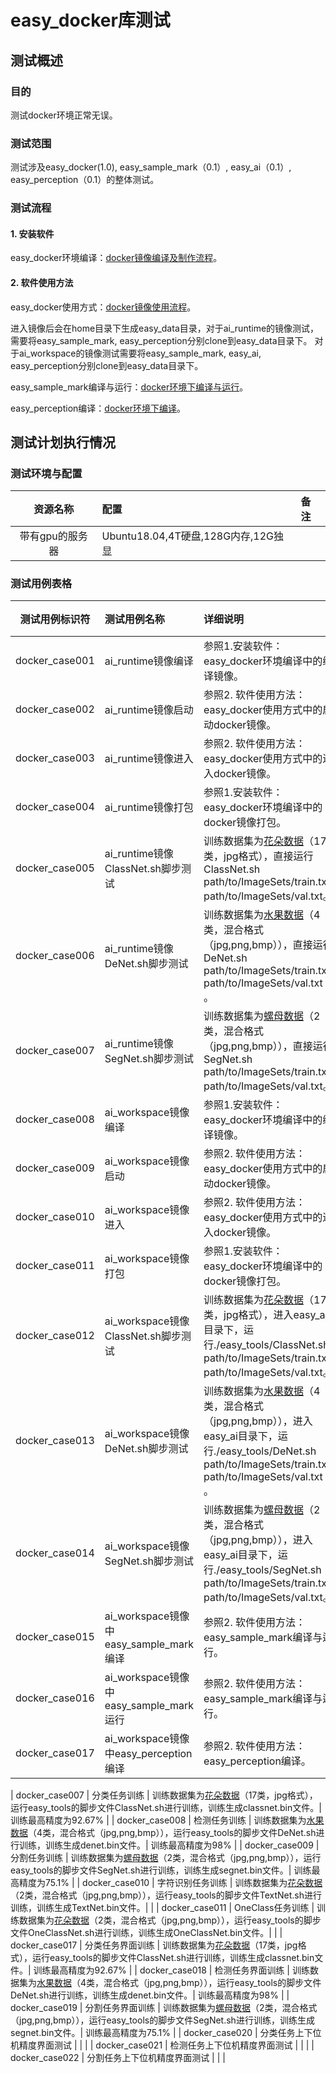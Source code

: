 easy_docker库测试
==================

## 测试概述

### 目的
测试docker环境正常无误。

### 测试范围
测试涉及easy_docker(1.0), easy_sample_mark（0.1）, easy_ai（0.1）, easy_perception（0.1）的整体测试。

### 测试流程

#### 1. 安装软件
easy_docker环境编译：[docker镜像编译及制作流程](https://github.com/MiniBullLab/easy_docker/blob/master/docs/docker%E9%95%9C%E5%83%8F%E7%BC%96%E8%AF%91%E5%8F%8A%E5%88%B6%E4%BD%9C%E6%B5%81%E7%A8%8B.md)。

#### 2. 软件使用方法
easy_docker使用方式：[docker镜像使用流程](https://github.com/MiniBullLab/easy_docker/blob/master/docs/docker%E9%95%9C%E5%83%8F%E4%BD%BF%E7%94%A8%E6%B5%81%E7%A8%8B.md)。

进入镜像后会在home目录下生成easy_data目录，对于ai_runtime的镜像测试，需要将easy_sample_mark, easy_perception分别clone到easy_data目录下。
对于ai_workspace的镜像测试需要将easy_sample_mark, easy_ai, easy_perception分别clone到easy_data目录下。

easy_sample_mark编译与运行：[docker环境下编译与运行](https://github.com/MiniBullLab/easy_sample_mark/blob/develop/docs/docker%E7%8E%AF%E5%A2%83%E4%B8%8B%E7%BC%96%E8%AF%91%E4%B8%8E%E8%BF%90%E8%A1%8C.md)。

easy_perception编译：[docker环境下编译](https://github.com/MiniBullLab/easy_perception/blob/develop/easy_arm/README.md)。

## 测试计划执行情况

### 测试环境与配置

| 资源名称 | 配置 | 备注 |
| :------: | :------ | :------ | 
| 带有gpu的服务器 | Ubuntu18.04,4T硬盘,128G内存,12G独显 | |

### 测试用例表格

| 测试用例标识符 | 测试用例名称 | 详细说明 | 备注 |
| :------: | :------ | :------ |  :------ | 
| docker_case001 | ai_runtime镜像编译 | 参照1.安装软件：easy_docker环境编译中的编译镜像。  |  |
| docker_case002 | ai_runtime镜像启动 | 参照2. 软件使用方法：easy_docker使用方式中的启动docker镜像。 |  |
| docker_case003 | ai_runtime镜像进入 | 参照2. 软件使用方法：easy_docker使用方式中的进入docker镜像。 |  |
| docker_case004 | ai_runtime镜像打包 |  参照1.安装软件：easy_docker环境编译中的docker镜像打包。 |  |
| docker_case005 | ai_runtime镜像ClassNet.sh脚步测试 |  训练数据集为[花朵数据](http://118.31.19.101:8080/dataset/cls/classnet_flower_17class_jpg.zip)（17类，jpg格式），直接运行ClassNet.sh path/to/ImageSets/train.txt path/to/ImageSets/val.txt。 |  |
| docker_case006 | ai_runtime镜像DeNet.sh脚步测试 | 训练数据集为[水果数据](http://118.31.19.101:8080/dataset/det/denet_fruit_4class.zip)（4类，混合格式（jpg,png,bmp）），直接运行DeNet.sh path/to/ImageSets/train.txt path/to/ImageSets/val.txt 。 |  |
| docker_case007 | ai_runtime镜像SegNet.sh脚步测试 |  训练数据集为[螺母数据](http://118.31.19.101:8080/dataset/seg/segnet_nut_2class.zip)（2类，混合格式（jpg,png,bmp）），直接运行SegNet.sh path/to/ImageSets/train.txt path/to/ImageSets/val.txt。 |  |
| docker_case008 | ai_workspace镜像编译 |  参照1.安装软件：easy_docker环境编译中的编译镜像。  |  |
| docker_case009 | ai_workspace镜像启动 |  参照2. 软件使用方法：easy_docker使用方式中的启动docker镜像。 |  |
| docker_case010 | ai_workspace镜像进入 | 参照2. 软件使用方法：easy_docker使用方式中的进入docker镜像。 |  |
| docker_case011 | ai_workspace镜像打包 | 参照1.安装软件：easy_docker环境编译中的docker镜像打包。 |  |
| docker_case012 | ai_workspace镜像ClassNet.sh脚步测试 | 训练数据集为[花朵数据](http://118.31.19.101:8080/dataset/cls/classnet_flower_17class_jpg.zip)（17类，jpg格式），进入easy_ai目录下，运行./easy_tools/ClassNet.sh path/to/ImageSets/train.txt path/to/ImageSets/val.txt。 |  |
| docker_case013 | ai_workspace镜像DeNet.sh脚步测试 |  训练数据集为[水果数据](http://118.31.19.101:8080/dataset/det/denet_fruit_4class.zip)（4类，混合格式（jpg,png,bmp）），进入easy_ai目录下，运行./easy_tools/DeNet.sh path/to/ImageSets/train.txt path/to/ImageSets/val.txt 。 |  |
| docker_case014 | ai_workspace镜像SegNet.sh脚步测试 |  训练数据集为[螺母数据](http://118.31.19.101:8080/dataset/seg/segnet_nut_2class.zip)（2类，混合格式（jpg,png,bmp）），进入easy_ai目录下，运行./easy_tools/SegNet.sh path/to/ImageSets/train.txt path/to/ImageSets/val.txt。 |  |
| docker_case015 |  ai_workspace镜像中easy_sample_mark编译 | 参照2. 软件使用方法：easy_sample_mark编译与运行。 |  |
| docker_case016 |  ai_workspace镜像中easy_sample_mark运行 | 参照2. 软件使用方法：easy_sample_mark编译与运行。 |  |
| docker_case017 |  ai_workspace镜像中easy_perception编译 | 参照2. 软件使用方法：easy_perception编译。  |  |

| docker_case007 | 分类任务训练 | 训练数据集为[花朵数据](http://118.31.19.101:8080/dataset/cls/classnet_flower_17class_jpg.zip)（17类，jpg格式），运行easy_tools的脚步文件ClassNet.sh进行训练，训练生成classnet.bin文件。| 训练最高精度为92.67% |
| docker_case008 | 检测任务训练 | 训练数据集为[水果数据](http://118.31.19.101:8080/dataset/det/denet_fruit_4class.zip)（4类，混合格式（jpg,png,bmp）），运行easy_tools的脚步文件DeNet.sh进行训练，训练生成denet.bin文件。| 训练最高精度为98% |
| docker_case009 | 分割任务训练 | 训练数据集为[螺母数据](http://118.31.19.101:8080/dataset/seg/segnet_nut_2class.zip)（2类，混合格式（jpg,png,bmp）），运行easy_tools的脚步文件SegNet.sh进行训练，训练生成segnet.bin文件。| 训练最高精度为75.1% |
| docker_case010 | 字符识别任务训练 | 训练数据集为[花朵数据](http://118.31.19.101:8080/dataset/cls/classnet_flower_2class.zip)（2类，混合格式（jpg,png,bmp）），运行easy_tools的脚步文件TextNet.sh进行训练，训练生成TextNet.bin文件。| |
| docker_case011 | OneClass任务训练 | 训练数据集为[花朵数据](http://118.31.19.101:8080/dataset/cls/classnet_flower_2class.zip)（2类，混合格式（jpg,png,bmp）），运行easy_tools的脚步文件OneClassNet.sh进行训练，训练生成OneClassNet.bin文件。| |
| docker_case017 | 分类任务界面训练 | 训练数据集为[花朵数据](http://118.31.19.101:8080/dataset/cls/classnet_flower_17class_jpg.zip)（17类，jpg格式），运行easy_tools的脚步文件ClassNet.sh进行训练，训练生成classnet.bin文件。| 训练最高精度为92.67% |
| docker_case018 | 检测任务界面训练 | 训练数据集为[水果数据](http://118.31.19.101:8080/dataset/det/denet_fruit_4class.zip)（4类，混合格式（jpg,png,bmp）），运行easy_tools的脚步文件DeNet.sh进行训练，训练生成denet.bin文件。| 训练最高精度为98% |
| docker_case019 | 分割任务界面训练 | 训练数据集为[螺母数据](http://118.31.19.101:8080/dataset/seg/segnet_nut_2class.zip)（2类，混合格式（jpg,png,bmp）），运行easy_tools的脚步文件SegNet.sh进行训练，训练生成segnet.bin文件。| 训练最高精度为75.1% |
| docker_case020 | 分类任务上下位机精度界面测试 |  | |
| docker_case021 | 检测任务上下位机精度界面测试 |  | |
| docker_case022 | 分割任务上下位机精度界面测试 |  | |

